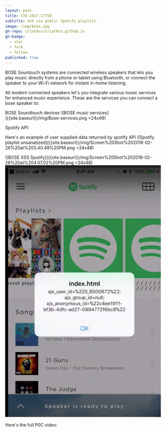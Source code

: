 ```yaml
---
layout: post
title: CVE-2017-17750
subtitle: XSS via public Spotify playlist.
image: /img/bose.jpg
gh-repo: cr1at0rs/cr1at0rs.github.io
gh-badge:
  - star
  - fork
  - follow
published: true
---
```

BOSE Sountouch systems are connected wireless speakers that lets you play music directly from a phone or tablet using Bluetooth, or connect the speaker to your Wi-Fi network for instant in-home listening.

All modern connected speakers let's you integrate various music services for enhanced music experience. These are the services you can connect a bose speaker to: 

BOSE Soundtouch devices ![BOSE music services]({{site.baseurl}}/img/Bose-services.png =24x48)

Spotify API:

Here's an example of user supplied data returned by spotify API
![Spotify playlist unsanatized]({{site.baseurl}}/img/Screen%20Shot%202018-02-26%20at%203.40.49%20PM.png =24x48)

![BOSE XSS Spotify]({{site.baseurl}}/img/Screen%20Shot%202018-02-26%20at%204.07.02%20PM.png =24x48)
<img src="/img/Screen%20Shot%202018-02-26%20at%204.07.02%20PM.png" >

Here's the full P0C video:
